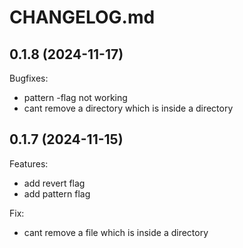 # CHANGELOG.md

## 0.1.8 (2024-11-17)

Bugfixes:

  - pattern -flag not working
  - cant remove a directory which is inside a directory

## 0.1.7 (2024-11-15)

Features:

  - add revert flag
  - add pattern flag

Fix:

  - cant remove a file which is inside a directory
